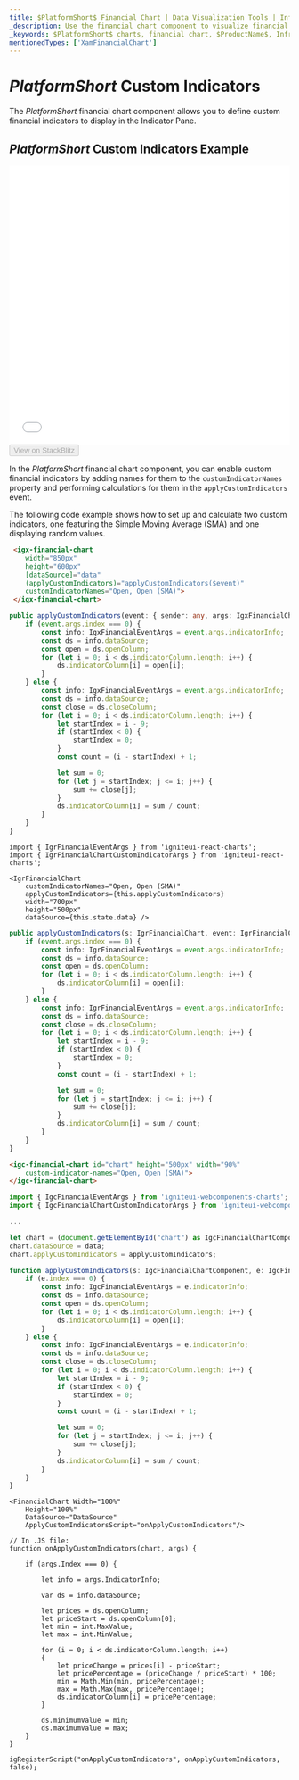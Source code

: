 ```yaml
---
title: $PlatformShort$ Financial Chart | Data Visualization Tools | Infragistics | Custom Indicators
_description: Use the financial chart component to visualize financial data using a simple API. View the demo, dependencies, usage and toolbar for more information.
_keywords: $PlatformShort$ charts, financial chart, $ProductName$, Infragistics
mentionedTypes: ['XamFinancialChart']
---
```

# $PlatformShort$ Custom Indicators

The $PlatformShort$ financial chart component allows you to define custom financial indicators to display in the Indicator Pane.

## $PlatformShort$ Custom Indicators Example

<div class="sample-container loading" style="height: 500px">
    <iframe id="financial-chart-custom-indicators-iframe" src='{environment:dvDemosBaseUrl}/charts/financial-chart-custom-indicators' width="100%" height="100%" seamless frameBorder="0" onload="onXPlatSampleIframeContentLoaded(this);" alt="$PlatformShort$ Custom Indicators Example"></iframe>
</div>
<div>
    <button data-localize="stackblitz" disabled class="stackblitz-btn"   data-iframe-id="financial-chart-custom-indicators-iframe" data-demos-base-url="{environment:dvDemosBaseUrl}">View on StackBlitz
    </button>
<sample-button src="charts/financial-chart/custom-indicators"></sample-button>

</div>

<div class="divider--half"></div>

In the $PlatformShort$ financial chart component, you can enable custom financial indicators by adding names for them to the `customIndicatorNames` property and performing calculations for them in the `applyCustomIndicators` event.

The following code example shows how to set up and calculate two custom indicators, one featuring the Simple Moving Average (SMA) and one displaying random values.

```html
 <igx-financial-chart
    width="850px"
    height="600px"
    [dataSource]="data"
    (applyCustomIndicators)="applyCustomIndicators($event)"
    customIndicatorNames="Open, Open (SMA)">
 </igx-financial-chart>
```

```ts
public applyCustomIndicators(event: { sender: any, args: IgxFinancialChartCustomIndicatorArgs }) {
    if (event.args.index === 0) {
        const info: IgxFinancialEventArgs = event.args.indicatorInfo;
        const ds = info.dataSource;
        const open = ds.openColumn;
        for (let i = 0; i < ds.indicatorColumn.length; i++) {
            ds.indicatorColumn[i] = open[i];
        }
    } else {
        const info: IgxFinancialEventArgs = event.args.indicatorInfo;
        const ds = info.dataSource;
        const close = ds.closeColumn;
        for (let i = 0; i < ds.indicatorColumn.length; i++) {
            let startIndex = i - 9;
            if (startIndex < 0) {
                startIndex = 0;
            }
            const count = (i - startIndex) + 1;

            let sum = 0;
            for (let j = startIndex; j <= i; j++) {
                sum += close[j];
            }
            ds.indicatorColumn[i] = sum / count;
        }
    }
}
```

```tsx
import { IgrFinancialEventArgs } from 'igniteui-react-charts';
import { IgrFinancialChartCustomIndicatorArgs } from 'igniteui-react-charts';

<IgrFinancialChart
    customIndicatorNames="Open, Open (SMA)"
    applyCustomIndicators={this.applyCustomIndicators}
    width="700px"
    height="500px"
    dataSource={this.state.data} />
```

```ts
public applyCustomIndicators(s: IgrFinancialChart, event: IgrFinancialChartCustomIndicatorArgs) {
    if (event.args.index === 0) {
        const info: IgrFinancialEventArgs = event.args.indicatorInfo;
        const ds = info.dataSource;
        const open = ds.openColumn;
        for (let i = 0; i < ds.indicatorColumn.length; i++) {
            ds.indicatorColumn[i] = open[i];
        }
    } else {
        const info: IgrFinancialEventArgs = event.args.indicatorInfo;
        const ds = info.dataSource;
        const close = ds.closeColumn;
        for (let i = 0; i < ds.indicatorColumn.length; i++) {
            let startIndex = i - 9;
            if (startIndex < 0) {
                startIndex = 0;
            }
            const count = (i - startIndex) + 1;

            let sum = 0;
            for (let j = startIndex; j <= i; j++) {
                sum += close[j];
            }
            ds.indicatorColumn[i] = sum / count;
        }
    }
}
```

```html
<igc-financial-chart id="chart" height="500px" width="90%"
    custom-indicator-names="Open, Open (SMA)">
</igc-financial-chart>
```

```ts
import { IgcFinancialEventArgs } from 'igniteui-webcomponents-charts';
import { IgcFinancialChartCustomIndicatorArgs } from 'igniteui-webcomponents-charts';

...

let chart = (document.getElementById("chart") as IgcFinancialChartComponent);
chart.dataSource = data;
chart.applyCustomIndicators = applyCustomIndicators;

function applyCustomIndicators(s: IgcFinancialChartComponent, e: IgcFinancialChartCustomIndicatorArgs ) {
    if (e.index === 0) {
        const info: IgcFinancialEventArgs = e.indicatorInfo;
        const ds = info.dataSource;
        const open = ds.openColumn;
        for (let i = 0; i < ds.indicatorColumn.length; i++) {
            ds.indicatorColumn[i] = open[i];
        }
    } else {
        const info: IgcFinancialEventArgs = e.indicatorInfo;
        const ds = info.dataSource;
        const close = ds.closeColumn;
        for (let i = 0; i < ds.indicatorColumn.length; i++) {
            let startIndex = i - 9;
            if (startIndex < 0) {
                startIndex = 0;
            }
            const count = (i - startIndex) + 1;

            let sum = 0;
            for (let j = startIndex; j <= i; j++) {
                sum += close[j];
            }
            ds.indicatorColumn[i] = sum / count;
        }
    }
}
```

```razor
<FinancialChart Width="100%"
    Height="100%"    
    DataSource="DataSource"                
    ApplyCustomIndicatorsScript="onApplyCustomIndicators"/>

// In .JS file:
function onApplyCustomIndicators(chart, args) {

    if (args.Index === 0) {

        let info = args.IndicatorInfo;

        var ds = info.dataSource;

        let prices = ds.openColumn;
        let priceStart = ds.openColumn[0];
        let min = int.MaxValue;
        let max = int.MinValue;
        
        for (i = 0; i < ds.indicatorColumn.length; i++)
        {
            let priceChange = prices[i] - priceStart;
            let pricePercentage = (priceChange / priceStart) * 100;
            min = Math.Min(min, pricePercentage);
            max = Math.Max(max, pricePercentage);            
            ds.indicatorColumn[i] = pricePercentage;
        }
        
        ds.minimumValue = min;
        ds.maximumValue = max;        
    }
}

igRegisterScript("onApplyCustomIndicators", onApplyCustomIndicators, false);
```
